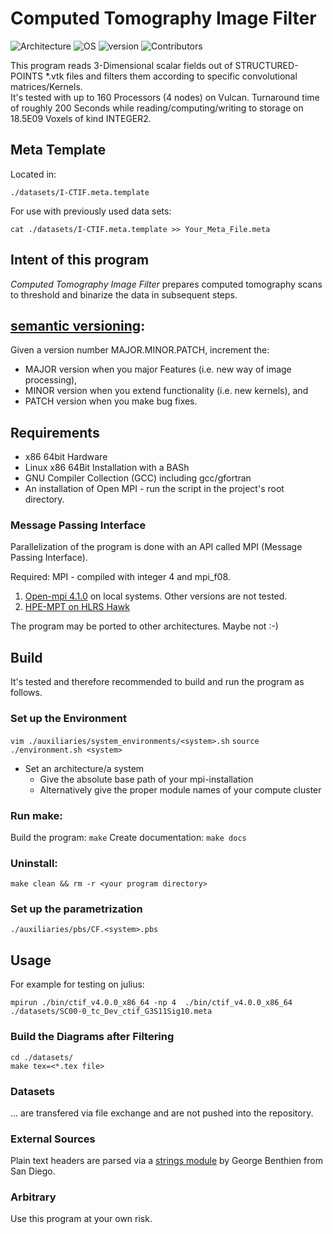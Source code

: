 # Computed Tomography Image Filter

![Architecture](https://img.shields.io/badge/Architecture-x86-green)
![OS](https://img.shields.io/badge/Linux-64Bit-green)
![version](https://img.shields.io/badge/version-5.0.0-green)
![Contributors](https://img.shields.io/badge/HLRS-NUM-blue)

This program reads 3-Dimensional scalar fields out of STRUCTURED-POINTS \*.vtk files and filters them according to specific convolutional matrices/Kernels.  
It's tested with up to 160 Processors (4 nodes) on Vulcan. Turnaround time of roughly 200 Seconds while reading/computing/writing to storage on 18.5E09 Voxels of kind INTEGER2.

## Meta Template
Located in: 
```
./datasets/I-CTIF.meta.template
```
For use with previously used data sets:
```
cat ./datasets/I-CTIF.meta.template >> Your_Meta_File.meta
```

## Intent of this program
*Computed Tomography Image Filter* prepares computed tomography scans to threshold and binarize the data in subsequent steps.
## [semantic versioning](https://semver.org):

Given a version number MAJOR.MINOR.PATCH, increment the:

* MAJOR version when you major Features (i.e. new way of image processing),
* MINOR version when you extend functionality (i.e. new kernels), and
* PATCH version when you make bug fixes.

## Requirements
* x86 64bit Hardware
* Linux x86 64Bit Installation with a BASh
* GNU Compiler Collection (GCC) including gcc/gfortran
* An installation of Open MPI - run the script in the project's root directory.
### Message Passing Interface 
Parallelization of the program is done with an API called MPI (Message Passing Interface).

Required: MPI - compiled with integer 4 and mpi_f08.

  1. [Open-mpi 4.1.0](https://www.open-mpi.org/software/ompi/v4.1/) on local systems. Other versions are not tested.
  2. [HPE-MPT on HLRS Hawk](https://kb.hlrs.de/platforms/index.php/MPI(Hawk))

The program may be ported to other architectures. Maybe not :-)

## Build
It's tested and therefore recommended to build and run the program as follows.
### Set up the Environment
```vim ./auxiliaries/system_environments/<system>.sh```
```source ./environment.sh <system>``` 

* Set an architecture/a system
  * Give the absolute base path of your mpi-installation
  * Alternatively give the proper module names of your compute cluster

### Run make:
Build the program:    ```make```
Create documentation: ```make docs```

### Uninstall:
```make clean && rm -r <your program directory>```

### Set up the parametrization
```./auxiliaries/pbs/CF.<system>.pbs```

## Usage
For example for testing on julius:
```
mpirun ./bin/ctif_v4.0.0_x86_64 -np 4  ./bin/ctif_v4.0.0_x86_64 ./datasets/SC00-0_tc_Dev_ctif_G3S11Sig10.meta
```
### Build the Diagrams after Filtering
```
cd ./datasets/
make tex=<*.tex file>
```

### Datasets
... are transfered via file exchange and are not pushed into the repository. 

### External Sources
Plain text headers are parsed via a [strings module](https://gbenthien.net/strings/index.html) by George Benthien from San Diego.
### Arbitrary
Use this program at your own risk.

